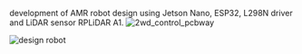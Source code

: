 development of AMR robot design using Jetson Nano, ESP32, L298N driver and LiDAR sensor RPLiDAR A1.
![2wd_control_pcbway](https://github.com/GanangAji05/Design-AMR/assets/124345005/f63b1a81-2bc0-4d76-b05c-ad857e570210)

![design robot](https://github.com/GanangAji05/Design-AMR/assets/124345005/16a42b3e-e22b-4f99-b039-9340ea23e877)
